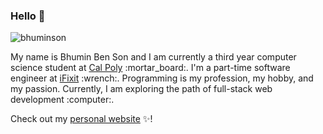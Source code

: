 ### Hello 👋
<p align="left"> <img src="https://komarev.com/ghpvc/?username=bhuminson" alt="bhuminson" /> </p>
My name is Bhumin Ben Son and I am currently a third year computer science student at <a href="https://calpoly.edu">Cal Poly<a/> :mortar_board:. I'm a part-time software engineer at <a href="https://ifixit.com">iFixit<a/> :wrench:. Programming is my profession, my hobby, and my passion. Currently, I am exploring the path of full-stack web development :computer:. 

Check out my <a href="https://bhuminson.github.io">personal website<a/> :sparkles:!


<!--
**bhuminson/bhuminson** is a ✨ _special_ ✨ repository because its `README.md` (this file) appears on your GitHub profile.

Here are some ideas to get you started:

- 🔭 I’m currently working on ...
- 🌱 I’m currently learning ...
- 👯 I’m looking to collaborate on ...
- 🤔 I’m looking for help with ...
- 💬 Ask me about ...
- 📫 How to reach me: ...
- 😄 Pronouns: ...
- ⚡ Fun fact: ...
-->
